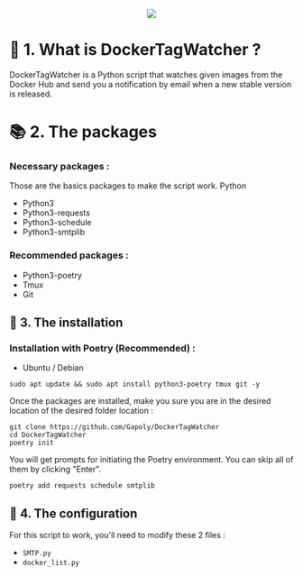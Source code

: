 <p align='center'>
    <a href='https://hub.docker.com/' target="_blank" rel="noopener">
        <img src='https://github.com/user-attachments/assets/19b7eaaf-875e-4b63-96fd-5ee914fa54ae'/>
    </a>
</p>

# 🐳 1. What is DockerTagWatcher ?

DockerTagWatcher is a Python script that watches given images from the Docker Hub and send you a notification by email when a new stable version is released.


# 📚️ 2. The packages

### Necessary packages :




Those are the basics packages to make the script work. Python

- Python3
- Python3-requests
- Python3-schedule
- Python3-smtplib

### Recommended packages :

- Python3-poetry
- Tmux
- Git

## 📄 3. The installation

### Installation with Poetry (Recommended) :


- Ubuntu / Debian
```shell
sudo apt update && sudo apt install python3-poetry tmux git -y
```

Once the packages are installed, make you sure you are in the desired location of the desired folder location :

```shell
git clone https://github.com/Gapoly/DockerTagWatcher
cd DockerTagWatcher
poetry init
```

You will get prompts for initiating the Poetry environment. You can skip all of them by clicking "Enter".

```shell
poetry add requests schedule smtplib
```
## 📑 4. The configuration

For this script to work, you'll need to modify these 2 files :

- `SMTP.py`
- `docker_list.py`